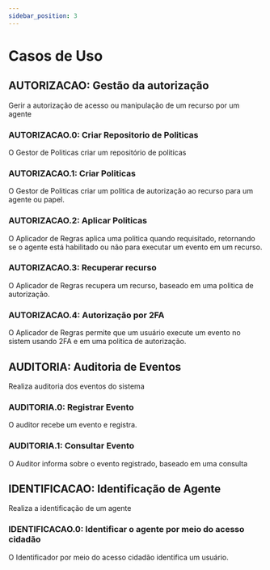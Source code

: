 ```yaml
---
sidebar_position: 3
---
```

# Casos de Uso
## AUTORIZACAO: Gestão da autorização
Gerir a autorização de acesso ou manipulação de um recurso por um agente
### AUTORIZACAO.0: Criar Repositorio de Politicas

O Gestor de Politicas criar um repositório de politicas


### AUTORIZACAO.1: Criar Politicas

O Gestor de Politicas criar um  politica de autorização ao recurso para um agente ou papel.


### AUTORIZACAO.2: Aplicar Politicas

O Aplicador de Regras aplica uma politica quando requisitado, retornando se o agente está habilitado ou não para executar um evento em um recurso.


### AUTORIZACAO.3: Recuperar recurso

O Aplicador de Regras recupera um recurso, baseado em uma politica de autorização.


### AUTORIZACAO.4: Autorização por 2FA

O Aplicador de Regras permite que um usuário execute um evento no sistem usando 2FA e em uma politica de autorização.

## AUDITORIA: Auditoria de Eventos
Realiza auditoria dos eventos do sistema
### AUDITORIA.0: Registrar Evento

O auditor recebe um evento e registra.


### AUDITORIA.1: Consultar Evento

O Auditor informa sobre o evento registrado, baseado em uma consulta

## IDENTIFICACAO: Identificação de Agente
Realiza a identificação de um agente
### IDENTIFICACAO.0: Identificar o agente por meio do acesso cidadão

O Identificador por meio do acesso cidadão identifica um usuário.



    